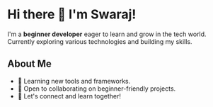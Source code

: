 # Hi there 👋 I'm Swaraj!

I'm a **beginner developer** eager to learn and grow in the tech world. Currently exploring various technologies and building my skills.

## About Me
- 🌱 Learning new tools and frameworks.
- 👯 Open to collaborating on beginner-friendly projects.
- 💬 Let's connect and learn together!
